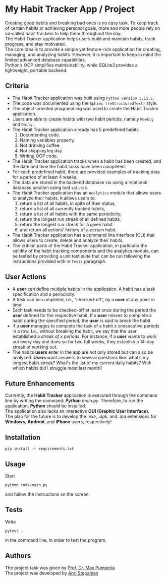 # My Habit Tracker App / Project

Creating good habits and breaking bad ones is no easy task. To keep track of certain habits or achieving personal goals, more and more people rely on so-called habit trackers to help them throughout the day.<br>
The Habit Tracker application helps users build and maintain habits, track progress, and stay motivated.<br>
The core idea is to provide a simple yet feature-rich application for creating, managing, and analyzing habits. However, it is important to keep in mind the limited advanced database capabilities.<br>
Python’s OOP simplifies maintainability, while SQLite3 provides a lightweight, portable backend.

## Criteria

- The Habit Tracker application was built using `Python version 3.11.5`.
- The code was documented using the `Sphinx (reStructuredText)` style.
- The object-oriented programming was used to create the Habit Tracker application.
- Users are able to create habits with two habit periods, namely `Weekly` and `Daily`.
- The Habit Tracker application already has 5 predefined habits.
	1. Documenting code.
	2. Naming variables properly.
	3. Not drinking coffee.
	4. Not skipping leg day.
	5. Writing OOP code.
- The Habit Tracker application tracks when a habit has been created, and the date and time the habit tasks have been completed.
- For each predefined habit, there are provided examples of tracking data for a period of at least 4 weeks.
- The data are stored in the backend database via using a relational database solution using tool `sqlite3`.
- The Habit Tracker application has an `Analytics` module that allows users to analyze their habits. It allows users to:
	1. return a list of all habits, in spite of their status,
	2. return a list of all currently tracked habits,
	3. return a list of all habits with the same periodicity,
	4. return the longest run streak of all defined habits,
	5. return the longest run streak for a given habit.
    6. and return all actions' history of a certain habit.
- The Habit Tracker application has a command line interface (CLI) that allows users to create, delete and analyze their habits.
- The critical parts of the Habit Tracker application, in particular the validity of the habit tracking components and the analytics module, can be tested by providing a unit test suite that can be run following the instructions provided with in `Tests` paragraph.

## User Actions

- A **user** can define multiple habits in the application. A habit has a task specification and a periodicity.
- A *task* can be completed, i.e., “checked-off”, by a **user** at any point in time.
- Each task needs to be checked-off at least once during the period the **user** defined for the respective habit. If a **user** misses to complete a habit during the specified period, the **user** is said to break the habit.
- If a **user** manages to complete the task of a habit x consecutive periods in a row, I.e., without breaking the habit, we say that the user established a *streak of x periods*. For instance, if a **user** wants to work out every day and does so for two full weeks, they establish a 14-day streak of working out.
- The habits **users** enter in the app are not only stored but can also be analyzed. **Users** want answers to several questions like: what’s my longest habit streak? What's the list of my current daily habits? With which habits did I struggle most last month?

## Future Enhancements

Currently, the **Habit Tracker** application is executed through the command line by writing the command: _**Python** main.py_. Therefore, to run the application, **Python** should be installed.<br>
The application also lacks an interactive **GUI (Graphic User Interface)**.<br>
The plan for the future is to develop the *.exe*, *.apk*, and *.ipa* extensions for **Windows**, **Android**, and **iPhone** users, respectively!

## Installation

```commandline
pip install -r requirements.txt
```

## Usage

Start

```commandline
python code/main.py
```

and follow the instructions on the screen.

## Tests

Write

```commandline
pytest .
```

in the command line, in order to test the program.

## Authors

The project task was given by [Prof. Dr. Max Pumperla](https://github.com/maxpumperla) <br>
The project was developed by [Anri Stepanian](https://github.com/anristepanian)
